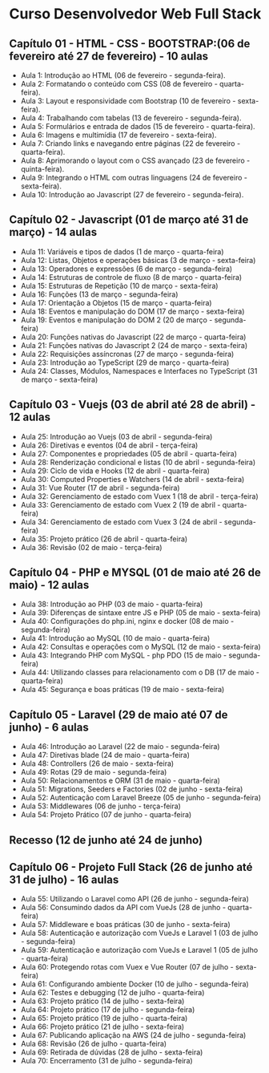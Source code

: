 # Curso Desenvolvedor Web Full Stack

## Capítulo 01 - HTML - CSS - BOOTSTRAP:(06 de fevereiro até 27 de fevereiro) - 10 aulas
- Aula 1: Introdução ao HTML (06 de fevereiro - segunda-feira).
- Aula 2: Formatando o conteúdo com CSS (08 de fevereiro - quarta-feira).
- Aula 3: Layout e responsividade com Bootstrap (10 de fevereiro - sexta-feira).
- Aula 4: Trabalhando com tabelas (13 de fevereiro - segunda-feira).
- Aula 5: Formulários e entrada de dados (15 de fevereiro - quarta-feira).
- Aula 6: Imagens e multimídia (17 de fevereiro - sexta-feira).
- Aula 7: Criando links e navegando entre páginas (22 de fevereiro - quarta-feira).
- Aula 8: Aprimorando o layout com o CSS avançado (23 de fevereiro - quinta-feira).
- Aula 9: Integrando o HTML com outras linguagens (24 de fevereiro - sexta-feira).
- Aula 10: Introdução ao Javascript (27 de fevereiro - segunda-feira).

## Capítulo 02 - Javascript (01 de março até 31 de março) - 14 aulas
- Aula 11: Variáveis e tipos de dados (1 de março - quarta-feira)
- Aula 12: Listas, Objetos e operações básicas (3 de março - sexta-feira)
- Aula 13: Operadores e expressões (6 de março - segunda-feira)
- Aula 14: Estruturas de controle de fluxo (8 de março - quarta-feira)
- Aula 15: Estruturas de Repetição (10 de março - sexta-feira)
- Aula 16: Funções  (13 de março - segunda-feira)
- Aula 17: Orientação a Objetos (15 de março - quarta-feira)
- Aula 18: Eventos e manipulação do DOM (17 de março - sexta-feira)
- Aula 19: Eventos e manipulação do DOM 2 (20 de março - segunda-feira)
- Aula 20: Funções nativas do Javascript (22 de março - quarta-feira)
- Aula 21: Funções nativas do Javascript 2 (24 de março - sexta-feira)
- Aula 22: Requisições assíncronas (27 de março - segunda-feira)
- Aula 23: Introdução ao TypeScript (29 de março - quarta-feira)
- Aula 24: Classes, Módulos, Namespaces e Interfaces no TypeScript (31 de março - sexta-feira)

## Capítulo 03 - Vuejs (03 de abril até 28 de abril) - 12 aulas
- Aula 25: Introdução ao Vuejs (03 de abril - segunda-feira)
- Aula 26: Diretivas e eventos (04 de abril - terça-feira)
- Aula 27: Componentes e propriedades (05 de abril - quarta-feira)
- Aula 28: Renderização condicional e listas  (10 de abril - segunda-feira)
- Aula 29: Ciclo de vida e Hooks (12 de abril - quarta-feira)
- Aula 30: Computed Properties e Watchers (14 de abril - sexta-feira)
- Aula 31: Vue Router (17 de abril - segunda-feira)
- Aula 32: Gerenciamento de estado com Vuex 1 (18 de abril - terça-feira)
- Aula 33: Gerenciamento de estado com Vuex 2 (19 de abril - quarta-feira)
- Aula 34: Gerenciamento de estado com Vuex 3 (24 de abril - segunda-feira)
- Aula 35: Projeto prático (26 de abril - quarta-feira)
- Aula 36: Revisão (02 de maio - terça-feira)

## Capítulo 04 - PHP e MYSQL (01 de maio até 26 de maio) - 12 aulas
<!-- - Aula 37: Introdução ao PHP (02 de maio - terça-feira) -->
- Aula 38: Introdução ao PHP (03 de maio - quarta-feira)
- Aula 39: Diferenças de sintaxe entre JS e PHP (05 de maio - sexta-feira)
- Aula 40: Configurações do php.ini, nginx e docker (08 de maio - segunda-feira)
- Aula 41: Introdução ao MySQL (10 de maio - quarta-feira)
- Aula 42: Consultas e operações com o MySQL (12 de maio - sexta-feira)
- Aula 43: Integrando PHP com MySQL - php PDO (15 de maio - segunda-feira)
- Aula 44: Utilizando classes para relacionamento com o DB (17 de maio - quarta-feira)
- Aula 45: Segurança e boas práticas (19 de maio - sexta-feira)
<!-- - Aula 46: Projeto Prático (22 de maio - segunda-feira)
- Aula 47: Projeto Prático (24 de maio - quarta-feira)
- Aula 48: Revisão (26 de maio - sexta-feira) -->
## Capítulo 05 - Laravel (29 de maio até 07 de junho) - 6 aulas
- Aula 46: Introdução ao Laravel (22 de maio - segunda-feira)
- Aula 47: Diretivas blade (24 de maio - quarta-feira)
- Aula 48: Controllers (26 de maio - sexta-feira)
- Aula 49: Rotas (29 de maio - segunda-feira)
- Aula 50: Relacionamentos e ORM (31 de maio - quarta-feira)
- Aula 51: Migrations, Seeders e Factories (02 de junho - sexta-feira)
- Aula 52: Autenticação com Laravel Breeze (05 de junho - segunda-feira)
- Aula 53: Middlewares (06 de junho - terça-feira)
- Aula 54: Projeto Prático (07 de junho - quarta-feira)

## Recesso (12 de junho até 24 de junho)

## Capítulo 06 - Projeto Full Stack (26 de junho até 31 de julho) - 16 aulas
- Aula 55: Utilizando o Laravel como API (26 de junho - segunda-feira)
- Aula 56: Consumindo dados da API com VueJs (28 de junho - quarta-feira)
- Aula 57: Middleware e boas práticas (30 de junho - sexta-feira)
- Aula 58: Autenticação e autorização com VueJs e Laravel 1 (03 de julho - segunda-feira)
- Aula 59: Autenticação e autorização com VueJs e Laravel 1 (05 de julho - quarta-feira)
- Aula 60: Protegendo rotas com Vuex e Vue Router (07 de julho - sexta-feira)
- Aula 61: Configurando ambiente Docker (10 de julho - segunda-feira)
- Aula 62: Testes e debugging (12 de julho - quarta-feira)
- Aula 63: Projeto prático (14 de julho - sexta-feira)
- Aula 64: Projeto prático (17 de julho - segunda-feira)
- Aula 65: Projeto prático (19 de julho - quarta-feira)
- Aula 66: Projeto prático (21 de julho - sexta-feira)
- Aula 67: Publicando aplicação na AWS (24 de julho - segunda-feira)
- Aula 68: Revisão (26 de julho - quarta-feira)
- Aula 69: Retirada de dúvidas (28 de julho - sexta-feira)
- Aula 70: Encerramento (31 de julho - segunda-feira)